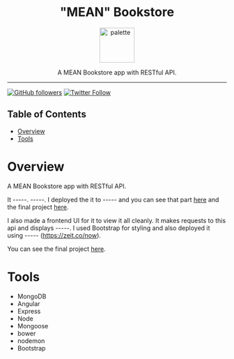 <div align="center">
<h1>"MEAN" Bookstore</h1>

<a href="https://www.emojione.com/emoji/1f4da">
<img height="80" width="80" alt="palette" src="https://user-images.githubusercontent.com/26611339/41866354-dfb50a8a-787d-11e8-8177-b660bd67ea31.png" />
</a>

<p> A MEAN Bookstore app with RESTful API. </p>
</div>

<hr />

[![GitHub followers](https://img.shields.io/github/followers/christiandavidturner.svg?style=social&label=Follow)](http://github.com/christiandavidturner) [![Twitter Follow](https://img.shields.io/twitter/follow/imcdt.svg?style=social&label=Follow)](https://twitter.com/imcdt)

## Table of Contents

- [Overview](#overview)
- [Tools](#tools)

# Overview

A MEAN Bookstore app with RESTful API.

It -----. -----. I deployed the it to ----- and you can see that part [here](#) and the final project [here](#).

I also made a frontend UI for it to view it all cleanly. It makes requests to this api and displays -----. I used Bootstrap for styling and also deployed it using -----  (https://zeit.co/now).

You can see the final project [here](#).

# Tools

- MongoDB
- Angular
- Express
- Node
- Mongoose
- bower
- nodemon
- Bootstrap
